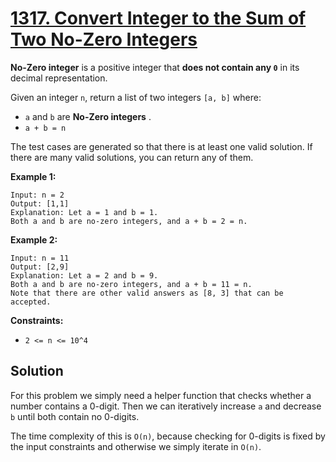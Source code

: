 # [1317. Convert Integer to the Sum of Two No-Zero Integers](https://leetcode.com/problems/convert-integer-to-the-sum-of-two-no-zero-integers/description/?envType=daily-question&envId=2025-09-08)

**No-Zero integer**  is a positive integer that **does not contain any <code>0</code>**  in its decimal representation.

Given an integer <code>n</code>, return a list of two integers <code>[a, b]</code> where:

- <code>a</code> and <code>b</code> are **No-Zero integers** .
- <code>a + b = n</code>

The test cases are generated so that there is at least one valid solution. If there are many valid solutions, you can return any of them.

**Example 1:**

```
Input: n = 2
Output: [1,1]
Explanation: Let a = 1 and b = 1.
Both a and b are no-zero integers, and a + b = 2 = n.
```

**Example 2:**

```
Input: n = 11
Output: [2,9]
Explanation: Let a = 2 and b = 9.
Both a and b are no-zero integers, and a + b = 11 = n.
Note that there are other valid answers as [8, 3] that can be accepted.
```

**Constraints:**

- <code>2 <= n <= 10^4</code>

## Solution

For this problem we simply need a helper function that checks whether a number contains a 0-digit. Then we can iteratively
increase `a` and decrease `b` until both contain no 0-digits.

The time complexity of this is `O(n)`, because checking for 0-digits is fixed by the input constraints and otherwise
we simply iterate in `O(n)`.